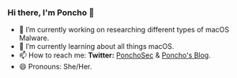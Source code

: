 ### Hi there, I'm Poncho 👋

- 🔭 I’m currently working on researching different types of macOS Malware.
- 🌱 I’m currently learning about all things macOS.
- 📫 How to reach me: **Twitter:** [PonchoSec](https://twitter.com/PonchoSec) & [Poncho's Blog](https://ponchosec.dev).
- 😄 Pronouns: She/Her.

<!--
**PonchoSec/PonchoSec** is a ✨ _special_ ✨ repository because its `README.md` (this file) appears on your GitHub profile.

- 👯 I’m looking to collaborate on ... N/A
- 🤔 I’m looking for help with ... N/A
- ⚡ Fun fact: I like to listen to LoFi beats.
-->
